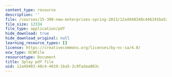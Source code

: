 ```yaml
---
content_type: resource
description: ''
file: /courses/15-390-new-enterprises-spring-2013/12a4948348c446191ba52c9fadaa063c_cHgbCAHQgbU.pdf
file_size: 12334
file_type: application/pdf
hide_download: true
hide_download_original: null
learning_resource_types: []
license: https://creativecommons.org/licenses/by-nc-sa/4.0/
ocw_type: OCWFile
resourcetype: Document
title: 3play pdf file
uid: 12a49483-48c4-4619-1ba5-2c9fadaa063c
---
```

